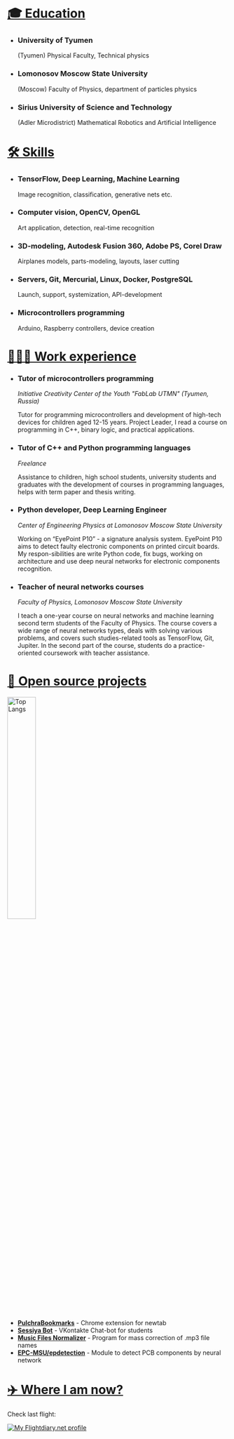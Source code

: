 # <a id="education" href="#education">🎓 Education</a>

* ### University of Tyumen
    (Tyumen) Physical Faculty, Technical physics

* ### Lomonosov Moscow State University
    (Moscow) Faculty of Physics, department of particles physics

* ### Sirius University of Science and Technology
    (Adler Microdistrict) Mathematical Robotics and Artificial Intelligence

# <a id="skills" href="#skills">🛠️ Skills</a>

* ### TensorFlow, Deep Learning, Machine Learning

    Image recognition, classification, generative nets etc.

* ### Computer vision, OpenCV, OpenGL

    Art application, detection, real-time recognition

* ### 3D-modeling, Autodesk Fusion 360, Adobe PS, Corel Draw

    Airplanes models, parts-modeling, layouts, laser cutting

* ### Servers, Git, Mercurial, Linux, Docker, PostgreSQL

    Launch, support, systemization, API-development

* ### Microcontrollers programming

    Arduino, Raspberry controllers, device creation

# <a id="works" href="#works">👨🏻‍💻 Work experience</a>

* ### Tutor of microcontrollers programming

    *Initiative Creativity Center of the Youth "FabLab UTMN" (Tyumen, Russia)*

    Tutor for programming microcontrollers and development of high-tech devices for children aged 12-15 years. Project Leader, I read a course on programming in C++, binary logic, and practical applications.

* ### Tutor of C++ and Python programming languages

    *Freelance*

    Assistance to children, high school students, university students and graduates with the development of courses in programming languages, helps with term paper and thesis writing.

* ### Python developer, Deep Learning Engineer

    *Center of Engineering Physics at Lomonosov Moscow State University*

    Working on “EyePoint P10” - a signature analysis system. EyePoint P10 aims to detect faulty electronic components on printed circuit boards. My respon-sibilities are write Python code, fix bugs, working on architecture and use deep neural networks for electronic components recognition.


* ### Teacher of neural networks courses

    *Faculty of Physics, Lomonosov Moscow State University*

    I teach a one-year course on neural networks and machine learning second term students of the Faculty of Physics. The course covers a wide range of neural networks types, deals with solving various problems, and covers such studies-related tools as TensorFlow, Git, Jupiter. In the second part of the course, students do a practice-oriented coursework with teacher assistance.

# <a id="projects" href="#projects">🧩 Open source projects</a>

<img alt="Top Langs" width=36% src="https://github-readme-stats.vercel.app/api/top-langs/?username=Annndruha&layout=compact" />

* **[PulchraBookmarks](https://chrome.google.com/webstore/detail/pulchra-bookmarks/pknkgclggganidoalifaagfjikhcdolb)** - Chrome extension for newtab
* **[Sessiya Bot](https://github.com/Annndruha/sessiyabot)** - VKontakte Chat-bot for students
* **[Music Files Normalizer](https://github.com/Annndruha/music_files_normalizer)** - Program for mass correction of .mp3 file names
* **[EPC-MSU/epdetection](https://github.com/EPC-MSU/epdetection)** - Module to detect PCB components by neural network


# <a id="location" href="#location">✈️ Where I am now?</a>
Check last flight:

<a href="https://my.flightradar24.com/AMarakulin"><img src="https://banners-my.flightradar24.com/AMarakulin.png" alt="My Flightdiary.net profile" /></a>
